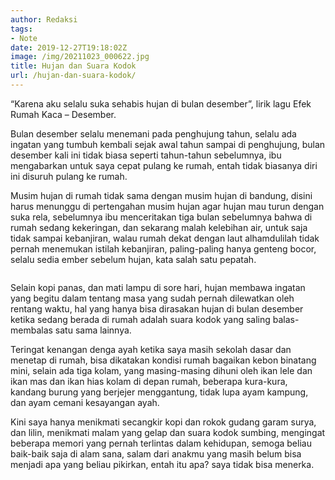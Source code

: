 ```yaml
---
author: Redaksi
tags:
- Note
date: 2019-12-27T19:18:02Z
image: /img/20211023_000622.jpg
title: Hujan dan Suara Kodok
url: /hujan-dan-suara-kodok/
---
```


&#8220;Karena aku selalu suka sehabis hujan di bulan desember&#8221;, lirik lagu Efek Rumah Kaca &#8211; Desember.

Bulan desember selalu menemani pada penghujung tahun, selalu ada ingatan yang tumbuh kembali sejak awal tahun sampai di penghujung, bulan desember kali ini tidak biasa seperti tahun-tahun sebelumnya, ibu mengabarkan untuk saya cepat pulang ke rumah, entah tidak biasanya diri ini disuruh pulang ke rumah.

Musim hujan di rumah tidak sama dengan musim hujan di bandung, disini harus menunggu di pertengahan musim hujan agar hujan mau turun dengan suka rela, sebelumnya ibu menceritakan tiga bulan sebelumnya bahwa di rumah sedang kekeringan, dan sekarang malah kelebihan air, untuk saja tidak sampai kebanjiran, walau rumah dekat dengan laut alhamdulilah tidak pernah menemukan istilah kebanjiran, paling-paling hanya genteng bocor, selalu sedia ember sebelum hujan, kata salah satu pepatah.<figure class="wp-block-image size-large">

<img src="https://wildanfauzyart.files.wordpress.com/2020/06/pexels-photo-1637884.jpeg?w=768" alt="" data-recalc-dims="1" /> </figure> 

Selain kopi panas, dan mati lampu di sore hari, hujan membawa ingatan yang begitu dalam tentang masa yang sudah pernah dilewatkan oleh rentang waktu, hal yang hanya bisa dirasakan hujan di bulan desember ketika sedang berada di rumah adalah suara kodok yang saling balas-membalas satu sama lainnya.

Teringat kenangan denga ayah ketika saya masih sekolah dasar dan menetap di rumah, bisa dikatakan kondisi rumah bagaikan kebon binatang mini, selain ada tiga kolam, yang masing-masing dihuni oleh ikan lele dan ikan mas dan ikan hias kolam di depan rumah, beberapa kura-kura, kandang burung yang berjejer menggantung, tidak lupa ayam kampung, dan ayam cemani kesayangan ayah.

Kini saya hanya menikmati secangkir kopi dan rokok gudang garam surya, dan lilin, menikmati malam yang gelap dan suara kodok sumbing, mengingat beberapa memori yang pernah terlintas dalam kehidupan, semoga beliau baik-baik saja di alam sana, salam dari anakmu yang masih belum bisa menjadi apa yang beliau pikirkan, entah itu apa? saya tidak bisa menerka.